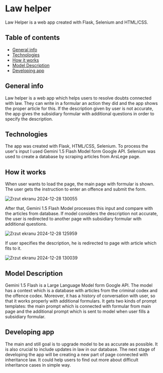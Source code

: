 # Law helper
Law Helper is a web app created with Flask, Selenium and HTML/CSS.

## Table of contents
* [General info](#general-info)
* [Technologies](#technologies)
* [How it works](#how-it-works)
* [Model Description](#model-description)
* [Developing app](#developing-app)

## General info
Law helper is a web app which helps users to resolve doubts connected with law. They can write in a formular an action they did and the app
shows the proper article for this. If the description given by user is not accurate, the app gives the subsidiary formular with additional questions
in order to specify the description.

## Technologies
The app was created with Flask, HTML/CSS, Selenium. To process the user's input I used Gemini 1.5 Flash Model form Google API. Selenium
was used to create a database by scraping articles from ArsLege page.

## How it works
When user wants to load the page, the main page with formular is shown. The user gets the instruction to enter an offence and submit the form.

![Zrzut ekranu 2024-12-28 130055](https://github.com/user-attachments/assets/696c4d57-706a-490e-ad59-c68ace0e2536)


After that, Gemini 1.5 Flash Model processes this input and compare with the articles from database. If model considers the description
not accurate, the user is redirected to another page with subsidiary formular with additional questions.

![Zrzut ekranu 2024-12-28 125959](https://github.com/user-attachments/assets/418a7b3c-738f-4472-a546-601fe8a6b6da)


If user specifies the description, he is redirected to page with article which fits to it.

![Zrzut ekranu 2024-12-28 130039](https://github.com/user-attachments/assets/b5a5e2b5-1dcd-446c-b65c-43573765528a)


## Model Description
Gemini 1.5 Flash is a Large Language Model form Google API. The model has a context which is a database with articles from the criminal codex and the offence codex. Moreover, it has a history of conversation with user, so that it works properly with additional formulars. It gets two kinds of prompt templates: the main prompt which is connected with formular from main page and the additional prompt which is sent to model when user fills a subsidiary formular.

## Developing app
The main and still goal is to upgrade model to be as accurate as possible. It is also crucial to include updates in law in our database.
The next stage of developing the app will be creating a new part of page connected with inheritance law. It could help users to find out more
about difficult inheritance cases in simple way.
